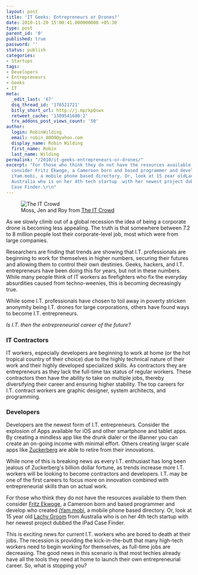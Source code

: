 ```yaml
---
layout: post
title: 'IT Geeks: Entrepreneurs or Drones?'
date: 2010-11-20 15:00:41.000000000 +05:30
type: post
parent_id: '0'
published: true
password: ''
status: publish
categories:
- Startups
tags:
- Developers
- Entrepreneurs
- Geeks
- IT
meta:
  _edit_last: '67'
  dsq_thread_id: '176521721'
  bitly_short_url: http://j.mp/kpQswx
  retweet_cache: '1309541680:2'
  trx_addons_post_views_count: '50'
author:
  login: RobinWilding
  email: robin_8000@yahoo.com
  display_name: Robin Wilding
  first_name: Robin
  last_name: Wilding
permalink: "/2010/it-geeks-entrepreneurs-or-drones/"
excerpt: "For those who think they do not have the resources available to them then
  consider Fritz Ekwoge, a Cameroon born and based programmer and develop who created
  iYam.mobi, a mobile phone based directory. Or, look at 15 zear oldLachy Groom from
  Australia who is on her 4th tech startup  with her newest project dubbed the iPad
  Case Finder.\r\n"
---
```

<figure><img src="/static/2010/11/the-it-crowd.jpg" alt="The IT Crowd" /><br />
<figcaption>Moss, Jen and Roy from <a href="http://www.channel4.com/programmes/the-it-crowd">The IT Crowd</a></figcaption>
</figure>
<p>As we slowly climb out of a global recession the idea of being a corporate drone is becoming less appealing. The truth is that somewhere between 7.2 to 8 million people lost their corporate-level job, most which were from large companies.</p>
<p>Researchers are finding that trends are showing that  I.T. professionals  are beginning to work for themselves in higher numbers, securing their futures and allowing them to control their own destinies. Geeks, hackers, and I.T. entrepreneurs have been doing this for years, but not in these numbers. While many people think of IT workers as firefighters who fix the everyday absurdities caused from techno-weenies, this is becoming decreasingly true.</p>

<p>While some I.T. professionals have chosen to toil away in poverty stricken anonymity being I.T. drones for large corporations, others have found ways to become I.T. entrepreneurs.  </p>
<p><em>Is I.T. then the entrepreneurial career of the future?</em></p>
<h3>IT Contractors</h3>
<p>IT workers, especially developers are beginning to work at home (or the hot tropical country of their choice) due to the highly technical nature of their work and their highly developed specialized skills. As contractors they are entrepreneurs as they lack the full-time tax status of regular workers. These contractors then have the ability to take on multiple jobs, thereby diversifying their career and ensuring higher stability. The top careers for I.T. contract workers are graphic designer, system architects, and  programming.</p>
<h3>Developers</h3>
<p>Developers are the newest form of I.T. entrepreneurs. Consider the explosion of Apps available for iOS and other smartphone and tablet apps. By creating a mindless app like the drunk dialer or the iBanner you can create an on-going income with minimal effort. Others creating larger scale apps like <a href="http://en.wikipedia.org/wiki/Mark_Zuckerberg">Zuckerberg</a> are able to retire from their innovations.</p>
<p>While none of this is breaking news as every I.T. enthusiast has long been jealous of Zuckerberg's billion dollar fortune, as trends increase more I.T. workers will be looking to become contractors and developers.  I.T. may be one of the first careers to focus more on innovation combined with entrepreneurial skills than on actual work. </p>
<p>For those who think they do not have the resources available to them then consider <a href="http://twitter.com/ekwogefee">Fritz Ekwoge</a>, a Cameroon born and based programmer and develop who created <a href="http://iyam.mobi/">iYam.mobi</a>, a mobile phone based directory. Or, look at 15 year old <a href="http://au.linkedin.com/pub/lachy-groom/5/889/b21">Lachy Groom</a> from Australia who is on her 4th tech startup  with her newest project dubbed the iPad Case Finder.</p>
<p>This is exciting news for current I.T. workers who are bored to death at their jobs. The recession is providing the kick-in-the-butt that many high-tech workers need to begin working for themselves, as full-time jobs are decreasing. The good news in this scenario is that most techies already have all the tools they need at home to launch their own entrepreneurial career. So, what is stopping you?</p>
